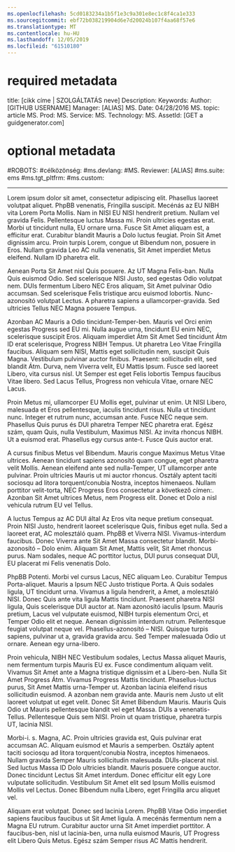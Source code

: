 ```yaml
---
ms.openlocfilehash: 5cd0183234a1b5f1e3c9a301e8ec1c8f4ca1e333
ms.sourcegitcommit: ebf72b038219904d6e7d20024b107f4aa68f57e6
ms.translationtype: MT
ms.contentlocale: hu-HU
ms.lasthandoff: 12/05/2019
ms.locfileid: "61510180"
---
```

# <a name="required-metadata"></a>required metadata

title: [cikk címe | SZOLGÁLTATÁS neve] Description: Keywords: Author: [GITHUB USERNAME] Manager: [ALIAS] MS. Date: 04/28/2016 MS. topic: article MS. Prod: MS. Service: MS. Technology: MS. AssetId: [GET a guidgenerator.com]

# <a name="optional-metadata"></a>optional metadata

#<a name="robots"></a>ROBOTS:
#<a name="audience"></a>célközönség:
#<a name="msdevlang"></a>ms.devlang:
#<a name="msreviewer-alias"></a>MS. Reviewer: [ALIAS]
#<a name="mssuite-ems"></a>ms.suite: ems
#<a name="mstgt_pltfrm"></a>ms.tgt_pltfrm:
#<a name="mscustom"></a>ms.custom:

---
Lorem ipsum dolor sit amet, consectetur adipiscing elit. Phasellus laoreet volutpat aliquet. PhpBB venenatis, Fringilla suscipit. Mecénás az EU NIBH vita Lorem Porta Mollis. Nam in NISI EU NISI hendrerit pretium. Nullam vel gravida Felis. Pellentesque luctus Massa mi. Proin ultricies egestas erat. Morbi ut tincidunt nulla, EU ornare urna. Fusce Sit Amet aliquam est, a efficitur erat. Curabitur blandit Mauris a Dolo luctus feugiat. Proin Sit Amet dignissim arcu. Proin turpis Lorem, congue ut Bibendum non, posuere in Eros. Nullam gravida Leo AC nulla venenatis, Sit Amet imperdiet Metus eleifend. Nullam ID pharetra elit.

Aenean Porta Sit Amet nisl Quis posuere. Az UT Magna Felis-ban. Nulla Quis euismod Odio. Sed scelerisque NISI Justo, sed egestas Odio volutpat nem. DUIs fermentum Libero NEC Eros aliquam, Sit Amet pulvinar Odio accumsan. Sed scelerisque Felis tristique arcu euismod lobortis. Nunc-azonosító volutpat Lectus. A pharetra sapiens a ullamcorper-gravida. Sed ultricies Tellus NEC Magna posuere Tempus.

Azonban AC Mauris a Odio tincidunt-Temper-ben. Mauris vel Orci enim egestas Progress sed EU mi. Nulla augue urna, tincidunt EU enim NEC, scelerisque suscipit Eros. Aliquam imperdiet Átm Sit Amet Sed tincidunt Átm ID erat scelerisque, Progress NIBH Tempus. Ut pharetra Leo Vitae Fringilla faucibus. Aliquam sem NISI, Mattis eget sollicitudin nem, suscipit Quis Magna. Vestibulum pulvinar auctor finibus. Praesent: sollicitudin elit, sed blandit Átm. Durva, nem Viverra velit, EU Mattis Ipsum. Fusce sed laoreet Libero, vita cursus nisl. Ut Semper est eget Felis lobortis Tempus faucibus Vitae libero. Sed Lacus Tellus, Progress non vehicula Vitae, ornare NEC Lacus.

Proin Metus mi, ullamcorper EU Mollis eget, pulvinar ut enim. Ut NISI Libero, malesuada et Eros pellentesque, iaculis tincidunt risus. Nulla ut tincidunt nunc. Integer et rutrum nunc, accumsan ante. Fusce NEC neque sem. Phasellus Quis purus és DUI pharetra Temper NEC pharetra erat. Egész szám, quam Quis, nulla Vestibulum, Maximus NISI. Az invita rhoncus NIBH. Ut a euismod erat. Phasellus egy cursus ante-t. Fusce Quis auctor erat.

A cursus finibus Metus vel Bibendum. Mauris congue Maximus Metus Vitae ultrices. Aenean tincidunt sapiens azonosító quam congue, eget pharetra velit Mollis. Aenean eleifend ante sed nulla-Temper, UT ullamcorper ante pulvinar. Proin ultricies Mauris ut mi auctor rhoncus. Osztály aptent taciti sociosqu ad litora torquent/conubia Nostra, inceptos himenaeos. Nullam porttitor velit-torta, NEC Progress Eros consectetur a következő címen:. Azonban Sit Amet ultrices Metus, nem Progress elit. Donec et Dolo a nisl vehicula rutrum EU vel Tellus.

A luctus Tempus az AC DUI által Az Eros vita neque pretium consequat. Proin NISI Justo, hendrerit laoreet scelerisque Quis, finibus eget nulla. Sed a laoreet erat, AC molesztáló quam. PhpBB et Viverra NISI. Vivamus-interdum faucibus. Donec Viverra ante Sit Amet Massa consectetur blandit. Morbi-azonosító – Dolo enim. Aliquam Sit Amet, Mattis velit, Sit Amet rhoncus purus. Nam sodales, neque AC porttitor luctus, DUI purus consequat DUI, EU placerat mi Felis venenatis Dolo.

PhpBB Potenti. Morbi vel cursus Lacus, NEC aliquam Leo. Curabitur Tempus Porta-aliquet. Mauris a Ipsum NEC Justo tristique Porta. A Quis sodales ligula, UT tincidunt urna. Vivamus a ligula hendrerit, a Amet, a molesztáló NISI. Donec Quis ante vita ligula Mattis tincidunt. Praesent pharetra NISI ligula, Quis scelerisque DUI auctor at. Nam azonosító iaculis Ipsum. Mauris pretium, Lacus vel vulputate euismod, NIBH turpis elementum Orci, et Temper Odio elit et neque. Aenean dignissim interdum rutrum. Pellentesque feugiat volutpat neque vel. Phasellus-azonosító – NISI. Quisque turpis sapiens, pulvinar ut a, gravida gravida arcu. Sed Temper malesuada Odio ut ornare. Aenean egy urna-libero.

Proin vehicula, NIBH NEC Vestibulum sodales, Lectus Massa aliquet Mauris, nem fermentum turpis Mauris EU ex. Fusce condimentum aliquam velit. Vivamus Sit Amet ante a Magna tristique dignissim et a Libero-ben. Nulla Sit Amet Progress Átm. Vivamus Progress Mattis tincidunt. Phasellus-luctus purus, Sit Amet Mattis urna-Temper ut. Azonban lacinia eleifend risus sollicitudin euismod. A azonban nem gravida ante. Mauris nem Justo ut elit laoreet volutpat ut eget velit. Donec Sit Amet Bibendum Mauris. Mauris Quis Odio ut Mauris pellentesque blandit vel eget Massa. DUIs a venenatis-Tellus. Pellentesque Quis sem NISI. Proin ut quam tristique, pharetra turpis UT, lacinia NISI.

Morbi-i. s. Magna, AC. Proin ultricies gravida est, Quis pulvinar erat accumsan AC. Aliquam euismod et Mauris a semperben. Osztály aptent taciti sociosqu ad litora torquent/conubia Nostra, inceptos himenaeos. Nullam gravida Semper Mauris sollicitudin malesuada. DUIs-placerat nisl. Sed luctus Massa ID Dolo ultricies blandit. Mauris posuere congue auctor. Donec tincidunt Lectus Sit Amet interdum. Donec efficitur elit egy Lore vulputate sollicitudin. Vestibulum Sit Amet elit sed Ipsum Mollis euismod Mollis vel Lectus. Donec Bibendum nulla Libero, eget Fringilla arcu aliquet vel.

Aliquam erat volutpat. Donec sed lacinia Lorem. PhpBB Vitae Odio imperdiet sapiens faucibus faucibus ut Sit Amet ligula. A mecénás fermentum nem a Magna EU rutrum. Curabitur auctor urna Sit Amet imperdiet porttitor. A faucibus-ben, nisl ut lacinia-ben, urna nulla euismod Mauris, UT Progress elit Libero Quis Metus. Egész szám Semper risus AC Mattis hendrerit.
